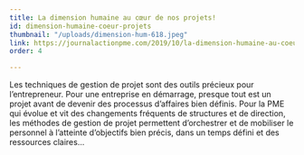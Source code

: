 ```yaml
---
title: La dimension humaine au cœur de nos projets!
id: dimension-humaine-coeur-projets
thumbnail: "/uploads/dimension-hum-618.jpeg"
link: https://journalactionpme.com/2019/10/la-dimension-humaine-au-coeur-de-nos-projets/
order: 4

---
```

Les techniques de gestion de projet sont des outils précieux pour l’entrepreneur. Pour une entreprise en démarrage, presque tout est un projet avant de devenir des processus d’affaires bien définis. Pour la PME qui évolue et vit des changements fréquents de structures et de direction, les méthodes de gestion de projet permettent d’orchestrer et de mobiliser le personnel à l’atteinte d’objectifs bien précis, dans un temps défini et des ressources claires...